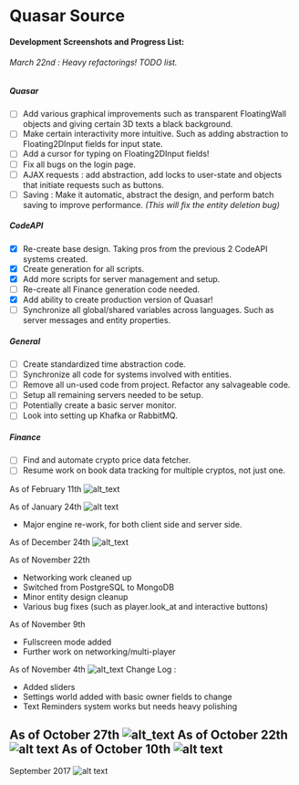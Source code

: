 # Quasar Source

#### Development Screenshots and Progress List:

###### March 22nd : Heavy refactorings! TODO list.
##### Quasar
- [ ] Add various graphical improvements such as transparent FloatingWall objects and giving certain 3D texts a black background.
- [ ] Make certain interactivity more intuitive. Such as adding abstraction to Floating2DInput fields for input state.
- [ ] Add a cursor for typing on Floating2DInput fields!
- [ ] Fix all bugs on the login page.
- [ ] AJAX requests : add abstraction, add locks to user-state and objects that initiate requests such as buttons.
- [ ] Saving : Make it automatic, abstract the design, and perform batch saving to improve performance. *(This will fix the entity deletion bug)*
##### CodeAPI
- [X] Re-create base design. Taking pros from the previous 2 CodeAPI systems created.
- [X] Create generation for all scripts.
- [X] Add more scripts for server management and setup.
- [ ] Re-create all Finance generation code needed.
- [X] Add ability to create production version of Quasar!
- [ ] Synchronize all global/shared variables across languages. Such as server messages and entity properties.

##### General
- [ ] Create standardized time abstraction code.
- [ ] Synchronize all code for systems involved with entities.
- [ ] Remove all un-used code from project. Refactor any salvageable code.
- [ ] Setup all remaining servers needed to be setup.
- [ ] Potentially create a basic server monitor.
- [ ] Look into setting up Khafka or RabbitMQ.

##### Finance
- [ ] Find and automate crypto price data fetcher.
- [ ] Resume work on book data tracking for multiple cryptos, not just one.

As of February 11th
![alt_text](https://i.imgur.com/iytE8bW.png)

As of January 24th
![alt text](https://i.imgur.com/3hxELAM.png)
- Major engine re-work, for both client side and server side.

As of December 24th
![alt_text](https://i.imgur.com/ygTs717.png)

As of November 22th
- Networking work cleaned up
- Switched from PostgreSQL to MongoDB
- Minor entity design cleanup
- Various bug fixes (such as player.look_at and interactive buttons)

As of November 9th
- Fullscreen mode added
- Further work on networking/multi-player

As of November 4th
![alt_text](https://i.imgur.com/CFmXgTf.png)
Change Log :
- Added sliders
- Settings world added with basic owner fields to change
- Text Reminders system works but needs heavy polishing

As of October 27th
![alt_text](https://i.imgur.com/xKp1n9a.png)
As of October 22th
![alt text](https://i.imgur.com/aShuQKw.png)
As of October 10th
![alt text](https://i.imgur.com/FYvnV5B.png)
---
September 2017
![alt text](https://i.imgur.com/V8GOzD9.png)

